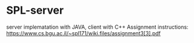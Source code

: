 # SPL-server 

server implematation with JAVA, client with C++
Assignment instructions:
https://www.cs.bgu.ac.il/~spl171/wiki.files/assignment3[3].pdf
